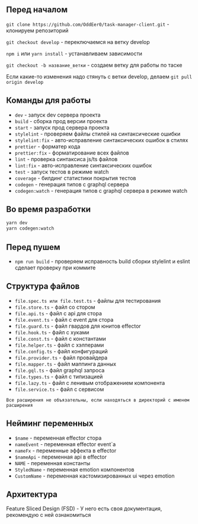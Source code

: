 ## Перед началом

`git clone https://github.com/OddEer0/task-manager-client.git` - клонируем репозиторий

`git checkout develop` - переключаемся на ветку develop

`npm i` или `yarn install` - устанавливаем зависимости

`git checkout -b название_ветки` - создаем ветку для работы по таске

Если какие-то изменения надо стянуть с ветки develop, делаем `git pull origin develop`

## Команды для работы

- `dev` - запуск dev сервера проекта
- `build` - сборка прод версии проекта
- `start` - запуск прод сервера проекта
- `stylelint` - проверяем файлы стилей на синтаксические ошибки
- `stylelint:fix` - авто-исправление синтаксических ошибок в стилях
- `prettier` - форматер кода
- `prettier:fix` - форматирование всех файлов
- `lint` - проверка синтаксиса js/ts файлов
- `lint:fix` - авто-исправление синтаксических ошибок
- `test` - запуск тестов в режиме watch
- `coverage` - билдинг статистики покрытия тестов
- `codegen` - генерация типов с graphql сервера
- `codegen:watch` - генерация типов с graphql сервера в режиме watch

## Во время разработки

```bash
yarn dev
yarn codegen:watch
```

## Перед пушем

- `npm run build` - проверяем исправность build сборки
	stylelint и eslint сделает проверку при коммите

## Структура файлов

- `file.spec.ts или file.test.ts` - файлы для тестирования
- `file.store.ts` - файл со стором
- `file.api.ts` - файл с api для стора
- `file.event.ts` - файл с event для стора
- `file.guard.ts` - файл гвардов для юнитов effector
- `file.hook.ts` - файл с хуками
- `file.const.ts` - файл с константами
- `file.helper.ts` - файл с хэлперами
- `file.config.ts` - файл конфигураций
- `file.provider.ts` - файл провайдера
- `file.mapper.ts` - файл маппинга данных
- `file.gql.ts` - файл graphql запроса
- `file.types.ts` - файл с типизацией
- `file.lazy.ts` - файл с ленивым отображением компонента
- `file.service.ts` - файл с сервисом

`Все расширения не объязательны, если находяться в директорий с именем расширения`

## Нейминг переменных

- `$name` - переменная effector стора
- `nameEvent` - переменная effector event`а
- `nameFx` - переменные эффекта в effector
- `$nameApi` - переменная api в effector
- `NAME` - переменная константы
- `StyledName` - переменная emotion компонентов
- `CustomName` - переменная кастомизированных ui через emotion

## Архитектура

Feature Sliced Design (FSD) - У него есть своя документация, рекомендую с ней ознакомиться
